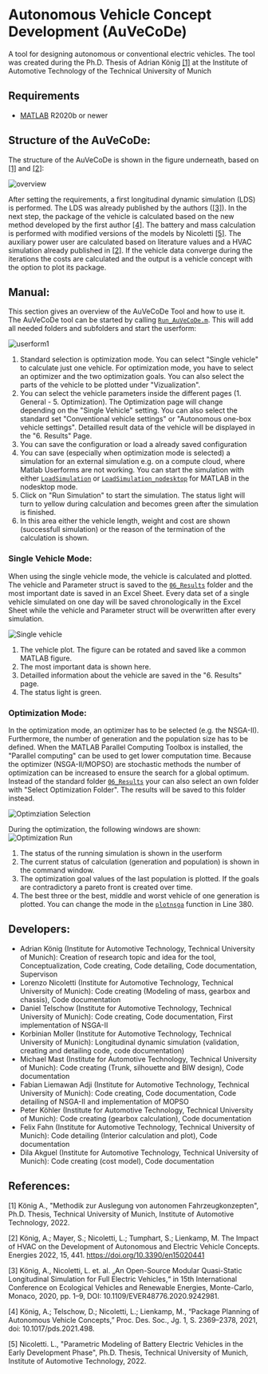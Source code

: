 <h1><a ...section link code />Autonomous Vehicle Concept Development (AuVeCoDe)</h1>

A tool for designing autonomous or conventional electric vehicles. The tool was created during the Ph.D. Thesis of Adrian König [[1]](#1) at the Institute of Automotive Technology of the Technical University of Munich

<h2><a ...section link code />Requirements</h2>
  
* [MATLAB](https://de.mathworks.com/products/matlab.html) R2020b or newer

<h2><a ...section link code />Structure of the AuVeCoDe:</h2>

The structure of the AuVeCoDe is shown in the figure underneath, based on [[1]](#1) and [[2]](#2):

![overview](https://user-images.githubusercontent.com/67913102/187156739-34d68eeb-5e77-4c00-a582-72dc15f1c1ec.png)


After setting the requirements, a first longitudinal dynamic simulation (LDS) is performed. The LDS was already published by the authors ([[3]](#3)). In the next step, the package of the vehicle is calculated based on the new method developed by the first author [[4]](#4). The battery and mass calculation is performed with modified versions of the models by Nicoletti [[5]](#5). The auxiliary power user are calculated based on literature values and a HVAC simulation already published in [[2]](#2). If the vehicle data converge during the iterations the costs are calculated and the output is a vehicle concept with the option to plot its package.

<h2><a ...section link code />Manual:</h2>

This section gives an overview of the AuVeCoDe Tool and how to use it. The AuVeCoDe tool can be started by calling [```Run_AuVeCoDe.m```](/Run_AuVeCoDe.m). This will add all needed folders and subfolders and start the userform:

![userform1](https://user-images.githubusercontent.com/67913102/187167474-a8fa4f2b-5704-4c88-9a28-09073e47b29c.png)


 1. Standard selection is optimization mode. You can select "Single vehicle" to calculate just one vehicle. For optimization mode, you have to select an optimizer and the two optimization goals. You can also select the parts of the vehicle to be plotted under "Vizualization".
 2. You can select the vehicle parameters inside the different pages (1. General - 5. Optimization). The Optimization page will change depending on the "Single Vehicle" setting. You can also select the standard set "Conventional vehicle settings" or "Autonomous one-box vehicle settings". Detailled result data of the vehicle will be displayed in the "6. Results" Page.
 3. You can save the configuration or load a already saved configuration
 4. You can save (especially when optimization mode is selected) a simulation for an external simulation e.g. on a compute cloud, where Matlab Userforms are not working. You can start the simulation with either [```LoadSimulation```](/03_GUI/LoadSimulation/) or [```LoadSimulation_nodesktop```](/03_GUI/LoadSimulation_nodesktop/) for MATLAB in the nodesktop mode.
 5. Click on "Run Simulation" to start the simulation. The status light will turn to yellow during calculation and becomes green after the simulation is finished.
 6. In this area either the vehicle length, weight and cost are shown (successfull simulation) or the reason of the termination of the calculation is shown.

<h3><a ...section link code />Single Vehicle Mode:</h3>

When using the single vehicle mode, the vehicle is calculated and plotted. The vehicle and Parameter struct is saved to the [```06_Results```](/06_Results/) folder and the most important date is saved in an Excel Sheet. Every data set of a single vehicle simulated on one day will be saved chronologically in the Excel Sheet while the vehicle and Parameter struct will be overwritten after every simulation.

![Single vehicle](https://user-images.githubusercontent.com/67913102/187168999-02508d3f-9c99-45bc-ba30-f7538c2e04cb.png)

1. The vehicle plot. The figure can be rotated and saved like a common MATLAB figure.
2. The most important data is shown here.
3. Detailled information about the vehicle are saved in the "6. Results" page.
4. The status light is green.

<h3><a ...section link code />Optimization Mode:</h3>

In the optimization mode, an optimizer has to be selected (e.g. the NSGA-II). Furthermore, the number of generation and the population size has to be defined. When the MATLAB Parallel Computing Toolbox is installed, the "Parallel computing" can be used to get lower computation time. Because the optimizer (NSGA-II/MOPSO) are stochastic methods the number of optimization can be increased to ensure the search for a global optimum. Instead of the standard folder [```06_Results```](/06_Results/) your can also select an own folder with "Select Optimization Folder". The results will be saved to this folder instead.

![Optimziation Selection](https://user-images.githubusercontent.com/67913102/187170911-59cc868e-2aa5-40b9-8d70-2259d246c6cd.png)

During the optimization, the following windows are shown:
![Optimization Run](https://user-images.githubusercontent.com/67913102/187175346-c72dd599-d2a3-44e0-a66a-73a7591a2ae4.png)

1. The status of the running simulation is shown in the userform
2. The current status of calculation (generation and population) is shown in the command window.
3. The optimization goal values of the last population is plotted. If the goals are contradictory a pareto front is created over time.
4. The best three or the best, middle and worst vehicle of one generation is plotted. You can change the mode in the [```plotnsga```](/02_Optimization/03_PlotFunctions/plotnsga) function in Line 380.

<h2><a ...section link code />Developers:</h2>

- Adrian König (Institute for Automotive Technology, Technical University of Munich): Creation of research topic and idea for the tool, Conceptualization, Code   creating, Code detailing, Code documentation, Supervison
- Lorenzo Nicoletti (Institute for Automotive Technology, Technical University of Munich): Code creating (Modeling of mass, gearbox and chassis), Code documentation
- Daniel Telschow (Institute for Automotive Technology, Technical University of Munich): Code creating, Code documentation, First implementation of NSGA-II
- Korbinian Moller (Institute for Automotive Technology, Technical University of Munich): Longitudinal dynamic simulation (validation, creating and detailing code, code documentation)
- Michael Mast (Institute for Automotive Technology, Technical University of Munich): Code creating (Trunk, silhouette and BIW design), Code documentation
- Fabian Liemawan Adji (Institute for Automotive Technology, Technical University of Munich): Code creating, Code documentation, Code detailing of NSGA-II and implementation of MOPSO
- Peter Köhler (Institute for Automotive Technology, Technical University of Munich): Code creating (gearbox calculation), Code documentation
- Felix Fahn (Institute for Automotive Technology, Technical University of Munich): Code detailing (Interior calculation and plot), Code documentation
- Dila Akguel (Institute for Automotive Technology, Technical University of Munich): Code creating (cost model), Code documentation


<h2><a ...section link code />References:</h2>
<a id="1">[1]</a> König A., "Methodik zur Auslegung von autonomen Fahrzeugkonzepten", Ph.D. Thesis, Technical University of Munich, Institute of Automotive Technology, 2022.

<a id="2">[2]</a> König, A.; Mayer, S.; Nicoletti, L.; Tumphart, S.; Lienkamp, M. The Impact of HVAC on the Development of Autonomous and Electric Vehicle Concepts. Energies 2022, 15, 441. https://doi.org/10.3390/en15020441

<a id="3">[3]</a> König, A., Nicoletti, L. et. al. „An Open-Source Modular Quasi-Static Longitudinal Simulation for Full Electric Vehicles,“ in 15th International Conference on Ecological Vehicles and Renewable Energies, Monte-Carlo, Monaco, 2020, pp. 1–9, DOI: 10.1109/EVER48776.2020.9242981.

<a id="4">[4]</a> König, A.; Telschow, D.; Nicoletti, L.; Lienkamp, M., “Package Planning of Autonomous Vehicle Concepts,” Proc. Des. Soc., Jg. 1, S. 2369–2378, 2021, doi: 10.1017/pds.2021.498.

<a id="5">[5]</a> Nicoletti. L., "Parametric Modeling of Battery Electric Vehicles in the Early Development Phase", Ph.D. Thesis, Technical University of Munich, Institute of Automotive Technology, 2022.
